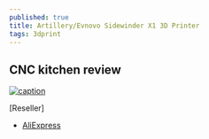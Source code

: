 ```yaml
---
published: true
title: Artillery/Evnovo Sidewinder X1 3D Printer
tags: 3dprint
---
```


## CNC kitchen review 

[![caption](https://img.youtube.com/vi/QNmVVtVipv4/0.jpg)](https://www.youtube.com/watch?v=QNmVVtVipv4)

[Reseller]
- [AliExpress](https://www.aliexpress.com/store/product/2019Newest-Artillery-Sidewinder-X1-3D-Printer-Ultra-quiet-Driver-TFT-Touch-Screen-Dual-Z-axis-Resume/4697033_32967550004.html?spm=2114.12010108.0.0.7457768alJp8dg)